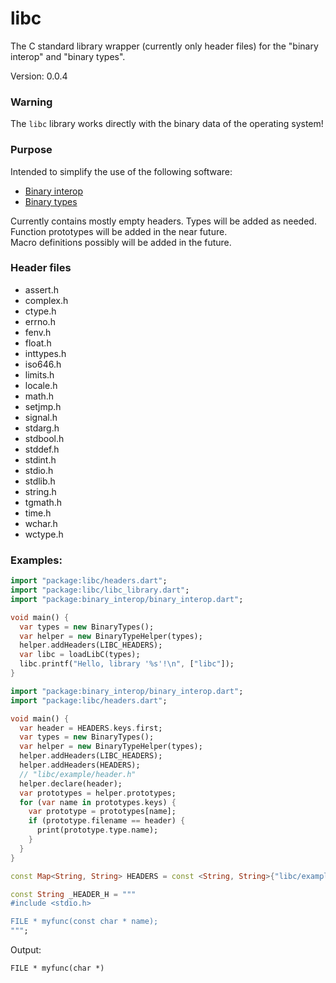 libc
=====

The C standard library wrapper (currently only header files) for the "binary interop" and "binary types".

Version: 0.0.4

### Warning

The `libc` library works directly with the binary data of the operating system!

### Purpose

Intended to simplify the use of the following software:

- [Binary interop](https://pub.dartlang.org/packages/binary_interop)
- [Binary types](https://pub.dartlang.org/packages/binary_types) 

Currently contains mostly empty headers. Types will be added as needed.  
Function prototypes will be added in the near future.  
Macro definitions possibly will be added in the future.

### Header files

- assert.h
- complex.h
- ctype.h
- errno.h
- fenv.h
- float.h
- inttypes.h
- iso646.h
- limits.h
- locale.h
- math.h
- setjmp.h
- signal.h
- stdarg.h
- stdbool.h
- stddef.h
- stdint.h
- stdio.h
- stdlib.h
- string.h
- tgmath.h
- time.h
- wchar.h
- wctype.h

### Examples:

```dart
import "package:libc/headers.dart";
import "package:libc/libc_library.dart";
import "package:binary_interop/binary_interop.dart";

void main() {
  var types = new BinaryTypes();
  var helper = new BinaryTypeHelper(types);
  helper.addHeaders(LIBC_HEADERS);
  var libc = loadLibC(types);
  libc.printf("Hello, library '%s'!\n", ["libc"]);
}

```

```dart
import "package:binary_interop/binary_interop.dart";
import "package:libc/headers.dart";

void main() {
  var header = HEADERS.keys.first;
  var types = new BinaryTypes();
  var helper = new BinaryTypeHelper(types);
  helper.addHeaders(LIBC_HEADERS);
  helper.addHeaders(HEADERS);
  // "libc/example/header.h"
  helper.declare(header);
  var prototypes = helper.prototypes;
  for (var name in prototypes.keys) {
    var prototype = prototypes[name];
    if (prototype.filename == header) {
      print(prototype.type.name);
    }
  }
}

const Map<String, String> HEADERS = const <String, String>{"libc/example/header.h": _HEADER_H};

const String _HEADER_H = """
#include <stdio.h>

FILE * myfunc(const char * name);
""";

```

Output:

```
FILE * myfunc(char *)
```